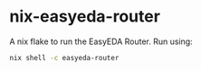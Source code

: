 # nix-easyeda-router

A nix flake to run the EasyEDA Router. Run using:
```bash
nix shell -c easyeda-router
```
